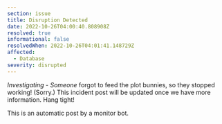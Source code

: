 ```yaml
---
section: issue
title: Disruption Detected
date: 2022-10-26T04:00:40.808908Z
resolved: true
informational: false
resolvedWhen: 2022-10-26T04:01:41.148729Z
affected:
  - Database
severity: disrupted
---
```

*Investigating* - _Someone_ forgot to feed the plot bunnies, so they stopped working! (Sorry.) This incident post will be updated once we have more information. Hang tight!

This is an automatic post by a monitor bot.
        